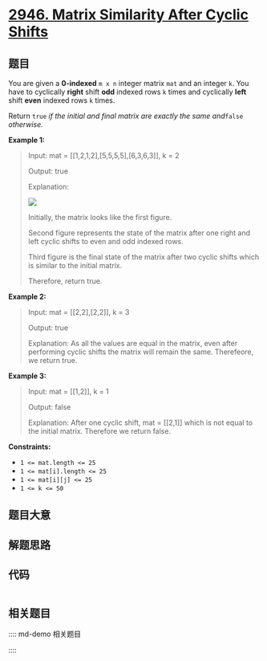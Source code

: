 # [2946. Matrix Similarity After Cyclic Shifts](https://leetcode.com/problems/matrix-similarity-after-cyclic-shifts)

## 题目

You are given a **0-indexed** `m x n` integer matrix `mat` and an integer `k`.
You have to cyclically **right** shift **odd** indexed rows `k` times and
cyclically **left** shift **even** indexed rows `k` times.

Return `true` _if the initial and final matrix are exactly the same
and_`false` _otherwise._



**Example 1:**

> Input: mat = [[1,2,1,2],[5,5,5,5],[6,3,6,3]], k = 2
> 
> Output: true
> 
> Explanation:
> 
> ![](https://assets.leetcode.com/uploads/2023/10/29/similarmatrix.png)
> 
> 
> 
> Initially, the matrix looks like the first figure. 
> 
> Second figure represents the state of the matrix after one right and left cyclic shifts to even and odd indexed rows.
> 
> Third figure is the final state of the matrix after two cyclic shifts which is similar to the initial matrix.
> 
> Therefore, return true.

**Example 2:**

> Input: mat = [[2,2],[2,2]], k = 3
> 
> Output: true
> 
> Explanation: As all the values are equal in the matrix, even after performing cyclic shifts the matrix will remain the same. Therefeore, we return true.

**Example 3:**

> Input: mat = [[1,2]], k = 1
> 
> Output: false
> 
> Explanation: After one cyclic shift, mat = [[2,1]] which is not equal to the initial matrix. Therefore we return false.

**Constraints:**

  * `1 <= mat.length <= 25`
  * `1 <= mat[i].length <= 25`
  * `1 <= mat[i][j] <= 25`
  * `1 <= k <= 50`


## 题目大意

## 解题思路

## 代码

```javascript

```

## 相关题目

:::: md-demo 相关题目

::::
